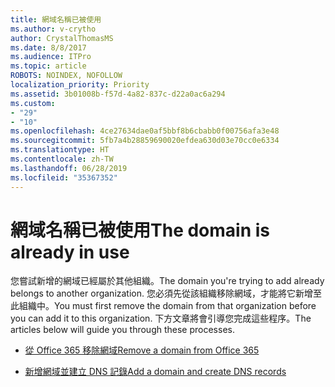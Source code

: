 ```yaml
---
title: 網域名稱已被使用
ms.author: v-crytho
author: CrystalThomasMS
ms.date: 8/8/2017
ms.audience: ITPro
ms.topic: article
ROBOTS: NOINDEX, NOFOLLOW
localization_priority: Priority
ms.assetid: 3b01008b-f57d-4a82-837c-d22a0ac6a294
ms.custom:
- "29"
- "10"
ms.openlocfilehash: 4ce27634dae0af5bbf8b6cbabb0f00756afa3e48
ms.sourcegitcommit: 5fb7a4b28859690020efdea630d03e70cc0e6334
ms.translationtype: HT
ms.contentlocale: zh-TW
ms.lasthandoff: 06/28/2019
ms.locfileid: "35367352"
---
```

# <a name="the-domain-is-already-in-use"></a><span data-ttu-id="6bc7c-102">網域名稱已被使用</span><span class="sxs-lookup"><span data-stu-id="6bc7c-102">The domain is already in use</span></span>

<span data-ttu-id="6bc7c-103">您嘗試新增的網域已經屬於其他組織。</span><span class="sxs-lookup"><span data-stu-id="6bc7c-103">The domain you're trying to add already belongs to another organization.</span></span> <span data-ttu-id="6bc7c-104">您必須先從該組織移除網域，才能將它新增至此組織中。</span><span class="sxs-lookup"><span data-stu-id="6bc7c-104">You must first remove the domain from that organization before you can add it to this organization.</span></span> <span data-ttu-id="6bc7c-105">下方文章將會引導您完成這些程序。</span><span class="sxs-lookup"><span data-stu-id="6bc7c-105">The articles below will guide you through these processes.</span></span>
  
- [<span data-ttu-id="6bc7c-106">從 Office 365 移除網域</span><span class="sxs-lookup"><span data-stu-id="6bc7c-106">Remove a domain from Office 365</span></span>](https://support.office.com/article/Remove-a-domain-from-Office-365-f09696b2-8c29-4588-a08b-b333da19810c.aspx)

- [<span data-ttu-id="6bc7c-107">新增網域並建立 DNS 記錄</span><span class="sxs-lookup"><span data-stu-id="6bc7c-107">Add a domain and create DNS records</span></span>](https://support.office.com/article/Create-DNS-records-for-Office-365-when-you-manage-your-DNS-records-B0F3FDCA-8A80-4E8E-9EF3-61E8A2A9AB23.aspx)
